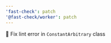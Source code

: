 ```yaml
---
'fast-check': patch
'@fast-check/worker': patch
---
```


🚨 Fix lint error in `ConstantArbitrary` class
